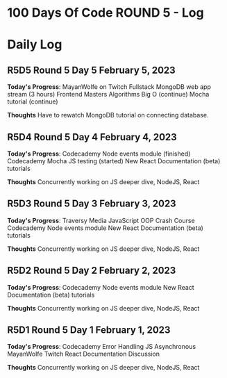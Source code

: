 # 100 Days Of Code ROUND 5 - Log

# Daily Log

## R5D5 Round 5 Day 5 February 5, 2023

**Today's Progress**:
MayanWolfe on Twitch Fullstack MongoDB web app stream (3 hours)
Frontend Masters Algorithms Big O (continue)
Mocha tutorial (continue)

**Thoughts** Have to rewatch MongoDB tutorial on connecting database.

## R5D4 Round 5 Day 4 February 4, 2023

**Today's Progress**:
Codecademy Node events module (finished)
Codecademy Mocha JS testing (started)
New React Documentation (beta) tutorials

**Thoughts** Concurrently working on JS deeper dive, NodeJS, React

## R5D3 Round 5 Day 3 February 3, 2023

**Today's Progress**:
Traversy Media JavaScript OOP Crash Course
Codecademy Node events module
New React Documentation (beta) tutorials

**Thoughts** Concurrently working on JS deeper dive, NodeJS, React

## R5D2 Round 5 Day 2 February 2, 2023

**Today's Progress**:
Codecademy Node events module
New React Documentation (beta) tutorials

**Thoughts** Concurrently working on JS deeper dive, NodeJS, React

## R5D1 Round 5 Day 1 February 1, 2023

**Today's Progress**:
Codecademy Error Handling JS Asynchronous
MayanWolfe Twitch React Documentation Discussion

**Thoughts** Concurrently working on JS deeper dive, NodeJS, React
